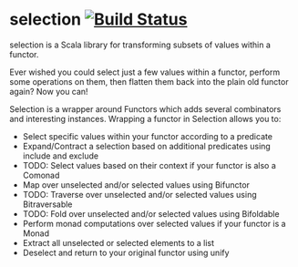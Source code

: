 # selection [![Build Status](https://travis-ci.com/ChristopherDavenport/selection.svg?branch=master)](https://travis-ci.com/ChristopherDavenport/selection)

selection is a Scala library for transforming subsets of values within a functor.

Ever wished you could select just a few values within a functor, perform some operations on them, then flatten them back into the plain old functor again? Now you can!

Selection is a wrapper around Functors which adds several combinators and interesting instances. Wrapping a functor in Selection allows you to:

- Select specific values within your functor according to a predicate
- Expand/Contract a selection based on additional predicates using include and exclude
- TODO: Select values based on their context if your functor is also a Comonad
- Map over unselected and/or selected values using Bifunctor
- TODO: Traverse over unselected and/or selected values using Bitraversable
- TODO: Fold over unselected and/or selected values using Bifoldable
- Perform monad computations over selected values if your functor is a Monad
- Extract all unselected or selected elements to a list
- Deselect and return to your original functor using unify
